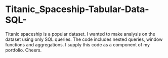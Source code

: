 # Titanic_Spaceship-Tabular-Data-SQL-

Titanic spaceship is a popular dataset. I wanted to make analysis on the dataset using only SQL queries. 
The code includes nested queries, window functions and aggregations. 
I supply this code as a component of my portfolio.
Cheers.
